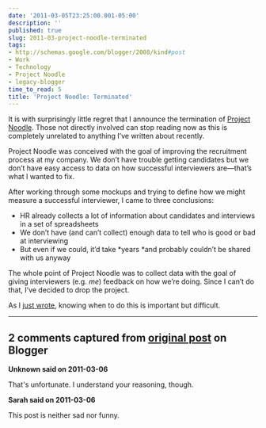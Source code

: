 ```yaml
---
date: '2011-03-05T23:25:00.001-05:00'
description: ''
published: true
slug: 2011-03-project-noodle-terminated
tags:
- http://schemas.google.com/blogger/2008/kind#post
- Work
- Technology
- Project Noodle
- legacy-blogger
time_to_read: 5
title: 'Project Noodle: Terminated'
---
```



It is with surprisingly little regret that I announce the termination of [Project Noodle](http://blog.wassupy.com/search/label/Project%20Noodle). Those not directly involved can stop reading now as this is completely unrelated to anything I’ve written about recently.

Project Noodle was conceived with the goal of improving the recruitment process at my company. We don’t have trouble getting candidates but we don’t have easy access to data on how successful interviewers are—that’s what I wanted to fix.

After working through some mockups and trying to define how we might measure a successful interviewer, I came to three conclusions:  <ul>   <li>HR already collects a lot of information about candidates and interviews in a set of spreadsheets</li>    <li>We don’t have (and can’t collect) enough data to tell who is good or bad at interviewing</li>    <li>But even if we could, it’d take *years *and probably couldn’t be shared with us anyway</li> </ul>

The whole point of Project Noodle was to collect data with the goal of giving interviewers (e.g. *me*) feedback on how we’re doing. Since I can’t do that, I’ve decided to drop the project. 

As I [just wrote](../2011/2011-03-code-isnt-always-best-tool.html), knowing when to do this is important but difficult.

---

## 2 comments captured from [original post](https://blog.wassupy.com/2011/03/project-noodle-terminated.html) on Blogger

**Unknown said on 2011-03-06**

That's unfortunate. I understand your reasoning, though.

**Sarah said on 2011-03-06**

This post is neither sad nor funny.

